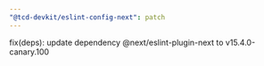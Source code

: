 ```yaml
---
"@tcd-devkit/eslint-config-next": patch
---
```


fix(deps): update dependency @next/eslint-plugin-next to v15.4.0-canary.100
